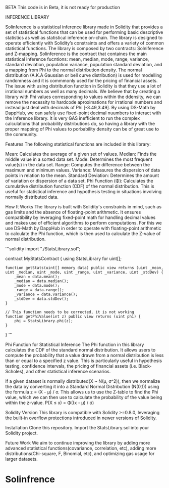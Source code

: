 BETA
This code is in Beta, it is not ready for production


INFERENCE LIBRARY

Solinference is a statistical inference library made in Solidity that provides a set of statistical functions that can be used for performing basic descriptive statistics as well as statistical inference on-chain. The library is designed to operate efficiently with Solidity’s constraints and offers a variety of common statistical functions. The library is composed by two contracts: Solniference and Z-mapping. Solinference is the contract that containes the main statistical inference fucntions: mean, median, mode, range, variance, standard deviation, population variance, population standard deviation, and a mapping from Phi to the normal distribution density. The normal distribution (A.K.A Gaussian or bell curve distribution) is used for modelling randomness and it is commmonly used for the pricing of financial assets. The issue with using distribution function in Solidity is that they use a lot of irrational numbers as well as many decimals. We believe that by creating a library with Phi values corresponding to values within the ddensity, we can remove the necessity to hardcode aproximations for irrational numbers and instead just deal with decimals of Phi [-3.49,3.49]. By using DS-Math by DappHub, we can safely use fixed-point decimal nuumbers to interact with the Inference library. It is very GAS inefficient to run the complex calculations that probability distributions do, so having a library with the proper mapping of Phi values to porbability density can be of great use to the community.

Features
The following statistical functions are included in this library:

Mean: Calculates the average of a given set of values.
Median: Finds the middle value in a sorted data set.
Mode: Determines the most frequent value(s) in the data set.
Range: Computes the difference between the maximum and minimum values.
Variance: Measures the dispersion of data points in relation to the mean.
Standard Deviation: Determines the amount of variation or dispersion of a data set.
Phi Function (Φ): Calculates the cumulative distribution function (CDF) of the normal distribution. This is useful for statistical inference and hypothesis testing in situations involving normally distributed data.

How It Works
The library is built with Solidity's constraints in mind, such as gas limits and the absence of floating-point arithmetic. It ensures compatibility by leveraging fixed-point math for handling decimal values and makes use of efficient algorithms to perform computations. For this we use DS-Math by DappHub in order to operate with floating-point arithmetic to calculate the Phi function, which is then used to calculate the Z-value of normal distribution. 

'''solidity
import "./StatsLibrary.sol";

contract MyStatsContract {
    using StatsLibrary for uint[];

    function getStats(uint[] memory data) public view returns (uint _mean, uint _median, uint _mode, uint _range, uint _variance, uint _stdDev) {
        _mean = data.mean();
        _median = data.median();
        _mode = data.mode();
        _range = data.range();
        _variance = data.variance();
        _stdDev = data.stdDev();
    }

    // This function needs to be corrected, it is not working
    function getPhiValue(int z) public view returns (uint phi) {
        phi = StatsLibrary.phi(z);
    }
}
'''


Phi Function for Statistical Inference
The Phi function in this library calculates the CDF of the standard normal distribution. It allows users to compute the probability that a value drawn from a normal distribution is less than or equal to a specified z value. This is particularly useful in hypothesis testing, confidence intervals, the pricing of financial assets (i.e. Black-Scholes), and other statistical inference scenarios.

If a given dataset is normally distributed(X ~ N(μ, σ^2)), then we normalize the data by converting it into a Standard Normal Distribution (N(0,1)) using the formula z = (X - μ) / σ. This allows us to use the Z-table to find the Phi value, which we can then use to calculate the probability of the value being within the z-value.
P(X ≤ x) = Φ((x - μ) / σ)

Solidity Version
This library is compatible with Solidity >=0.8.0, leveraging the built-in overflow protections introduced in newer versions of Solidity.

Installation
Clone this repository.
Import the StatsLibrary.sol into your Solidity project.


Future Work
We aim to continue improving the library by adding more advanced statistical functions(covariance, correlation, etc), adding more distributions(Chi-square, F, Binomial, etc), and optimizing gas usage for larger datasets.


# Solinfrence
